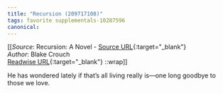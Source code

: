 ```yaml
---
title: "Recursion (209717108)"
tags: favorite supplementals-10287596
canonical: 
---
```


[[_Source_: Recursion: A Novel - [Source URL](){:target="_blank"}<br>
_Author_: Blake Crouch<br>
[Readwise URL](https://readwise.io/open/209717108){:target="_blank"}
::wrap]]

He has wondered lately if that’s all living really is—one long goodbye to those we love.
